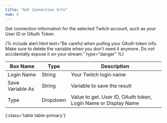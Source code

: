 ```yaml
---
title: "Get Connection Info"
num: 4
---
```


Get connection information for the selected Twitch account, such as your User ID or OAuth Token. 

{% include alert.html text="Be careful when pulling your OAuth token info. Make sure to delete the variable when you don't need it anymore. Do not accidentally expose it on your stream." type="danger" %} 

| Box Name | Type | Description | 
|-------|--------|--------
Login Name | String | Your Twitch login name
Save Variable As| String | Variable to save the result
Type | Dropdown |  Value to get. User ID, OAuth token, Login Name or Display Name
{:class='table table-primary'}









